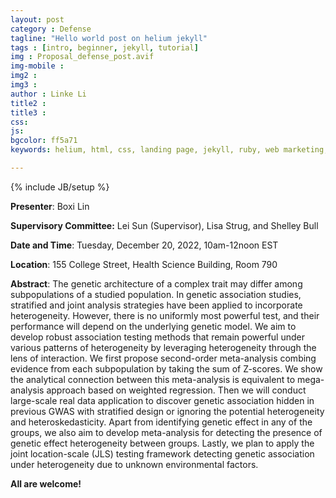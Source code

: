 ```yaml
---
layout: post
category : Defense
tagline: "Hello world post on helium jekyll"
tags : [intro, beginner, jekyll, tutorial]
img : Proposal_defense_post.avif
img-mobile : 
img2 : 
img3 : 
author : Linke Li
title2 : 
title3 : 
css: 
js: 
bgcolor: ff5a71
keywords: helium, html, css, landing page, jekyll, ruby, web marketing, advertising

---
```


{% include JB/setup %}


**Presenter**: Boxi Lin 

**Supervisory Committee:** Lei Sun (Supervisor), Lisa Strug, and Shelley Bull

**Date and Time**:  Tuesday, December 20, 2022, 10am-12noon EST

**Location**: 155 College Street, Health Science Building, Room 790





<!--more-->

**Abstract**: The genetic architecture of a complex trait may differ among subpopulations of a studied population. In genetic association studies, stratified and joint analysis strategies have been applied to incorporate heterogeneity. However, there is no uniformly most powerful test, and their performance will depend on the underlying genetic model. We aim to develop robust association testing methods that remain powerful under various patterns of heterogeneity by leveraging heterogeneity through the lens of interaction. We first propose second-order meta-analysis combing evidence from each subpopulation by taking the sum of Z-scores. We show the analytical connection between this meta-analysis is equivalent to mega-analysis approach based on weighted regression. Then we will conduct large-scale real data application to discover genetic association hidden in previous GWAS with stratified design or ignoring the potential heterogeneity and heteroskedasticity. Apart from identifying genetic effect in any of the groups, we also aim to develop meta-analysis for detecting the presence of genetic effect heterogeneity between groups. Lastly, we plan to apply the joint location-scale (JLS) testing framework detecting genetic association under heterogeneity due to unknown environmental factors.


**All are welcome!**

